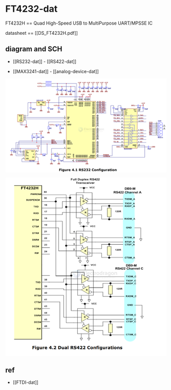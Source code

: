 
# FT4232-dat

FT4232H == Quad High-Speed USB to MultiPurpose UART/MPSSE IC

datasheet == [[DS_FT4232H.pdf]]


## diagram and SCH 

- [[RS232-dat]] - [[RS422-dat]]

- [[MAX3241-dat]] - [[analog-device-dat]]

![](2025-07-18-17-57-27.png)

![](2025-07-18-17-59-30.png)
## ref 

- [[FTDI-dat]]